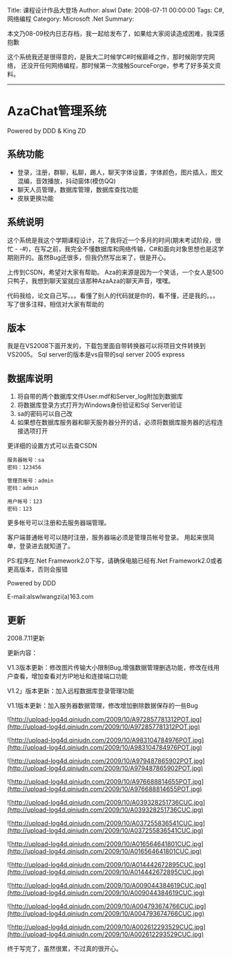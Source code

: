 Title: 课程设计作品大登场
Author: alswl
Date: 2008-07-11 00:00:00
Tags: C#, 网络编程
Category: Microsoft .Net
Summary: 

本文乃08-09校内日志存档，我一起给发布了，如果给大家阅读造成困难，我深感抱歉

这个系统我还是很得意的，是我大二时候学C#时候巅峰之作，那时候刚学完网络，
还没开任何网络编程，那时候第一次接触SourceForge，参考了好多英文资料。

----

# AzaChat管理系统 #
Powered by DDD & King ZD

## 系统功能 ##

* 登录，注册，群聊，私聊，踢人，聊天字体设置，字体颜色，图片插入，图文混编，音效播放，抖动窗体(模仿QQ)
* 聊天人员管理，数据库管理，数据库查找功能
* 皮肤更换功能

## 系统说明 ##

这个系统是我这个学期课程设计，花了我将近一个多月的时间(期末考试阶段，很忙 - -#)，在写之前，我完全不懂数据库和网络传输，C#和面向对象思想也是这学期刚开的。虽然Bug还很多，但我仍然写出来了，很是开心。

上传到CSDN，希望对大家有帮助。 
Aza的来源是因为一个笑话，一个女人是500只鸭子，我想到聊天室就应该那种AzaAza的聊天声音，嘿嘿。

代码我给，论文自己写。。。看懂了别人的代码就是你的，看不懂，还是我的。。。
写了很多注释，相信对大家有帮助的

## 版本 ##

我是在VS2008下面开发的，下载包里面自带转换器可以将项目文件转换到VS2005。
Sql server的版本是vs自带的sql server 2005 express

## 数据库说明 ##

1. 将自带的两个数据库文件User.mdf和Server_log附加到数据库
1. 将数据库登录方式打开为Windows身份验证和Sql Server验证
1. sa的密码可以自己改
1. 如果想在数据库服务器和聊天服务器分开的话，必须将数据库服务器的远程连接选项打开

更详细的设置方式可以去查CSDN

```
服务器帐号：sa
密码：123456

管理员帐号：admin
密码：admin

用户帐号：123
密码：123
```

更多帐号可以注册和去服务器端管理。

客户端普通帐号可以随时注册，服务器端必须是管理员帐号登录。
用起来很简单，登录进去就知道了。

PS:程序在.Net Framework2.0下写，请确保电脑已经有.Net Framework2.0或者更高版本，否则会报错

Powered by DDD

E-mail:alswlwangzi(a)163.com

## 更新 ##

2008.7.11更新

更新内容：

V1.3版本更新：修改图片传输大小限制Bug,增强数据管理删选功能，修改在线用户查看，增加查看对方IP地址和连接端口功能

V1.2」版本更新：加入远程数据库登录管理功能

V1.1版本更新：加入服务器数据管理，修改增加删除数据保存的一些Bug

![http://upload-log4d.qiniudn.com/2009/10/A972857781312POT.jpg](http://upload-log4d.qiniudn.com/2009/10/A972857781312POT.jpg)

![http://upload-log4d.qiniudn.com/2009/10/A983104784976POT.jpg](http://upload-log4d.qiniudn.com/2009/10/A983104784976POT.jpg)


![http://upload-log4d.qiniudn.com/2009/10/A979487865902POT.jpg](http://upload-log4d.qiniudn.com/2009/10/A979487865902POT.jpg)

![http://upload-log4d.qiniudn.com/2009/10/A976688814655POT.jpg](http://upload-log4d.qiniudn.com/2009/10/A976688814655POT.jpg)

![http://upload-log4d.qiniudn.com/2009/10/A039328251736CUC.jpg](http://upload-log4d.qiniudn.com/2009/10/A039328251736CUC.jpg)

![http://upload-log4d.qiniudn.com/2009/10/A037255836541CUC.jpg](http://upload-log4d.qiniudn.com/2009/10/A037255836541CUC.jpg)

![http://upload-log4d.qiniudn.com/2009/10/A016564641801CUC.jpg](http://upload-log4d.qiniudn.com/2009/10/A016564641801CUC.jpg)

![http://upload-log4d.qiniudn.com/2009/10/A014442672895CUC.jpg](http://upload-log4d.qiniudn.com/2009/10/A014442672895CUC.jpg)

![http://upload-log4d.qiniudn.com/2009/10/A009044384619CUC.jpg](http://upload-log4d.qiniudn.com/2009/10/A009044384619CUC.jpg)

![http://upload-log4d.qiniudn.com/2009/10/A004793674766CUC.jpg](http://upload-log4d.qiniudn.com/2009/10/A004793674766CUC.jpg)

![http://upload-log4d.qiniudn.com/2009/10/A002612293529CUC.jpg](http://upload-log4d.qiniudn.com/2009/10/A002612293529CUC.jpg)


终于写完了，虽然很累，不过真的很开心。
